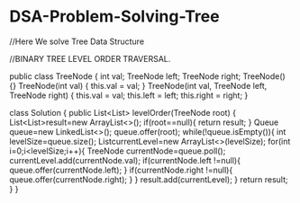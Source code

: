 # DSA-Problem-Solving-Tree
//Here We solve Tree Data Structure

//BINARY TREE LEVEL ORDER TRAVERSAL.

 public class TreeNode {
      int val;
      TreeNode left;
      TreeNode right;
      TreeNode() {}
      TreeNode(int val) { this.val = val; }
      TreeNode(int val, TreeNode left, TreeNode right) {
          this.val = val;
          this.left = left;
          this.right = right;
      }

class Solution {
    public List<List<Integer>> levelOrder(TreeNode root) {
        List<List<Integer>>result=new ArrayList<>();
        if(root==null){
            return result;
        }
        Queue<TreeNode> queue=new LinkedList<>();
        queue.offer(root);
        while(!queue.isEmpty()){
            int levelSize=queue.size();
            List<Integer>currentLevel=new ArrayList<>(levelSize);
            for(int i=0;i<levelSize;i++){
                TreeNode currentNode=queue.poll();
                currentLevel.add(currentNode.val);
                if(currentNode.left !=null){
                    queue.offer(currentNode.left);
                }
                 if(currentNode.right !=null){
                    queue.offer(currentNode.right);
                }
            }
            result.add(currentLevel);
        }
        return result;
    }
}
